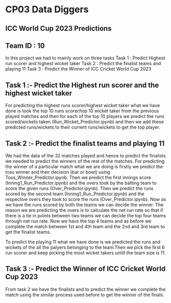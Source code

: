# CP03 Data Diggers
## ICC World Cup 2023 Predictions
## Team ID : 10

In this project we had to mainly work on three tasks
Task 1 : Predict Highest run scorer and highest wicket taker
Task 2 : Predict the finalist teams and playing 11
Task 3 : Predict the Winner of ICC Cricket World Cup 2023

## Task 1 :- Predict the Highest run scorer and the highest wicket taker

For predicting the highest runs scorer/highest wicket taker  what we have done is took the top 10 runs scorer/top 10 wicket taker from the previous played matches and then for each of the top 10 players we predict the runs scored/wickets taken (Run_Wicket_Predictor.ipynb) and then we add these predicted runs/wickets to their current runs/wickets to get the top player.

## Task 2 :- Predict the finalist teams and playing 11

We had the data of the 32 matches played and hence to predict the finalists we needed to predict the winners of the rest of the matches. For predicting the winner of a particular match what we are doing is firstly we predict the toss winner and their decision (bat or bowl) using Toss_Winner_Predictor.ipynb. Then we predict the first innings score (Inning1_Run_Predictor.ipynb) and the overs took by the batting team to score the given runs (Over_Predictor.ipynb). Then we predict the runs scored by the second team (Inning1_Run_Predictor.ipynb) and the respective overs they took to score the runs (Over_Predictor.ipynb). Now as we have the runs scored by both the teams we can decide the winner. The reason we are predicting the overs is to calculate the net run rate so that if there is a tie in points between two teams we can decide the top four teams through net run rate. Now we have the top 4 teams and as before we complete the match between 1st and 4th team and the 2nd and 3rd team to get the finalist teams.

To predict the playing 11 what we have done is we predicted the runs and wickets of the all the palyers belonging to the team.Then we pick the first 6 run scorer and keep picking the most wicket takers untill the team size is 11.

## Task 3 :- Predict the Winner of ICC Cricket World Cup 2023

From task 2 we have the finalists and to predict the winner we complete the match using the similar process used before to get the winner of the finals. 
